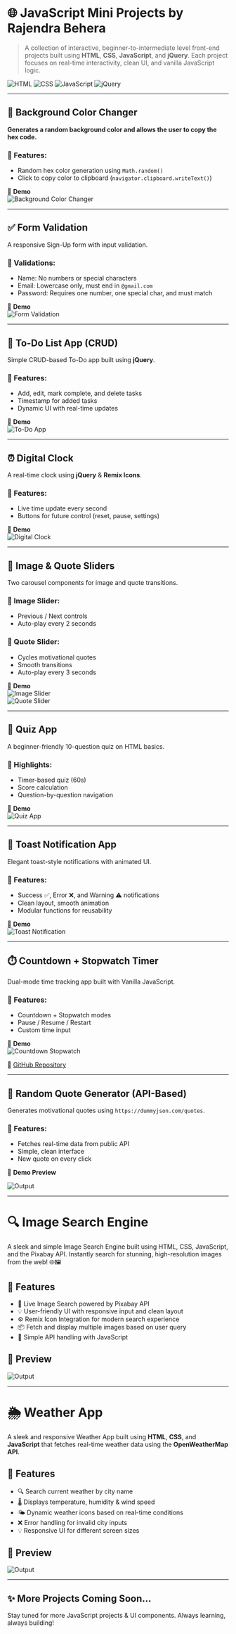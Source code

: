 # 🌐 JavaScript Mini Projects by Rajendra Behera

> A collection of interactive, beginner-to-intermediate level front-end projects built using **HTML**, **CSS**, **JavaScript**, and **jQuery**. Each project focuses on real-time interactivity, clean UI, and vanilla JavaScript logic.

![HTML](https://img.shields.io/badge/-HTML-orange?style=flat)
![CSS](https://img.shields.io/badge/-CSS-blue?style=flat)
![JavaScript](https://img.shields.io/badge/-JavaScript-yellow?style=flat)
![jQuery](https://img.shields.io/badge/-jQuery-purple?style=flat)

---

## 🎨 Background Color Changer
**Generates a random background color and allows the user to copy the hex code.**

### 🧠 Features:
- Random hex color generation using `Math.random()`
- Click to copy color to clipboard (`navigator.clipboard.writeText()`)

🎥 **Demo**  
![Background Color Changer](https://github.com/BRajendra10/JavaScript/blob/6ac61ee99dbf8a34cb1842aa5a15d9361b638588/Background%20color%20changer/Background%20color%20changer.gif)

---

## ✅ Form Validation
A responsive Sign-Up form with input validation.

### 🧠 Validations:
- Name: No numbers or special characters  
- Email: Lowercase only, must end in `@gmail.com`  
- Password: Requires one number, one special char, and must match

🎥 **Demo**  
![Form Validation](https://github.com/BRajendra10/JavaScript/blob/ce094672a2faeb92a5037e518a08c0abe0ee42bc/Form%20validation/Form%20validation.gif)

---

## 📝 To-Do List App (CRUD)
Simple CRUD-based To-Do app built using **jQuery**.

### 🧠 Features:
- Add, edit, mark complete, and delete tasks
- Timestamp for added tasks
- Dynamic UI with real-time updates

🎥 **Demo**  
![To-Do App](https://github.com/BRajendra10/JavaScript/blob/a2292f90e83f97529559f181db33b284216c543f/TO-DO%20APP/to-do%20app.gif)

---

## ⏰ Digital Clock
A real-time clock using **jQuery** & **Remix Icons**.

### 🧠 Features:
- Live time update every second
- Buttons for future control (reset, pause, settings)

🎥 **Demo**  
![Digital Clock](https://github.com/BRajendra10/JavaScript/blob/2909e10278312f6abe622ffe72be1d6668fd6092/Digital%20Clock/digital%20clock.gif)

---

## 🎠 Image & Quote Sliders
Two carousel components for image and quote transitions.

### 📸 Image Slider:
- Previous / Next controls  
- Auto-play every 2 seconds  

### 📝 Quote Slider:
- Cycles motivational quotes  
- Smooth transitions  
- Auto-play every 3 seconds  

🎥 **Demo**  
![Image Slider](https://github.com/BRajendra10/JavaScript/blob/23ed25233968125233bd35d620b640fb5f066040/image%20slider/image%20slider.gif)  
![Quote Slider](https://github.com/BRajendra10/JavaScript/blob/4a6d5f586276b4d95a6c86a8b38edb8df795fc54/Qute%20slider/qute%20slider.gif)

---

## 🧠 Quiz App
A beginner-friendly 10-question quiz on HTML basics.

### 🧠 Highlights:
- Timer-based quiz (60s)
- Score calculation
- Question-by-question navigation

🎥 **Demo**  
![Quiz App](https://github.com/BRajendra10/JavaScript/blob/b052c9b551c9eba126147f068324e075e61d4369/Quiz%20app/Quiz%20app.gif)

---

## 🚀 Toast Notification App
Elegant toast-style notifications with animated UI.

### 🧠 Features:
- Success ✅, Error ❌, and Warning ⚠️ notifications
- Clean layout, smooth animation
- Modular functions for reusability

🎥 **Demo**  
![Toast Notification](https://github.com/BRajendra10/JavaScript/blob/7de83331b9644b3a8f31629c58787e025098430b/Toast%20notification/Toast_notification_app.gif)

---

## ⏱️ Countdown + Stopwatch Timer
Dual-mode time tracking app built with Vanilla JavaScript.

### 🧠 Features:
- Countdown + Stopwatch modes  
- Pause / Resume / Restart  
- Custom time input  

🎥 **Demo**  
![Countdown Stopwatch](https://github.com/BRajendra10/JavaScript/blob/d765f562f8d2682c2fc3920b6ffadb5035dac871/Coutndown%20and%20stopwatch/Countdowan_and_stopwatch.gif)

🔗 [GitHub Repository](https://github.com/BRajendra10/JavaScript/tree/main/Coutndown%20and%20stopwatch)

---

## 🔁 Random Quote Generator (API-Based)
Generates motivational quotes using `https://dummyjson.com/quotes`.

### 🧠 Features:
- Fetches real-time data from public API
- Simple, clean interface
- New quote on every click

🎥 **Demo Preview**  

![Output](https://github.com/BRajendra10/JavaScript/blob/95918ff6f8bba822cca0942115226385becca514/Random%20Quote%20Generator/Random%20quote%20generator.gif)

---

# 🔍 Image Search Engine

A sleek and simple Image Search Engine built using HTML, CSS, JavaScript, and the Pixabay API. Instantly search for stunning, high-resolution images from the web! 🌐🖼️

## 🚀 Features

- 🔎 Live Image Search powered by Pixabay API
- 💡 User-friendly UI with responsive input and clean layout
- ⚙️ Remix Icon Integration for modern search experience
- 📦 Fetch and display multiple images based on user query
- 🔄 Simple API handling with JavaScript

## 📸 Preview

![Output](https://github.com/BRajendra10/JavaScript/blob/408d487f600a1a6ef791c41e04e7e91d36a4c0af/Image%20search%20engine/image%20search%20engine.gif)

---

# 🌦️ Weather App

A sleek and responsive Weather App built using **HTML**, **CSS**, and **JavaScript** that fetches real-time weather data using the **OpenWeatherMap API**.

## 🚀 Features

- 🔍 Search current weather by city name  
- 🌡️ Displays temperature, humidity & wind speed  
- 🌤️ Dynamic weather icons based on real-time conditions  
- ❌ Error handling for invalid city inputs  
- 💡 Responsive UI for different screen sizes

## 📸 Preview

![Output](https://github.com/BRajendra10/JavaScript/blob/58103be1c267ed25ad9f1a2d7dd65b8509d94d15/Weather%20app/weather%20app.gif)

---

## ✨ More Projects Coming Soon...

Stay tuned for more JavaScript projects & UI components. Always learning, always building!

